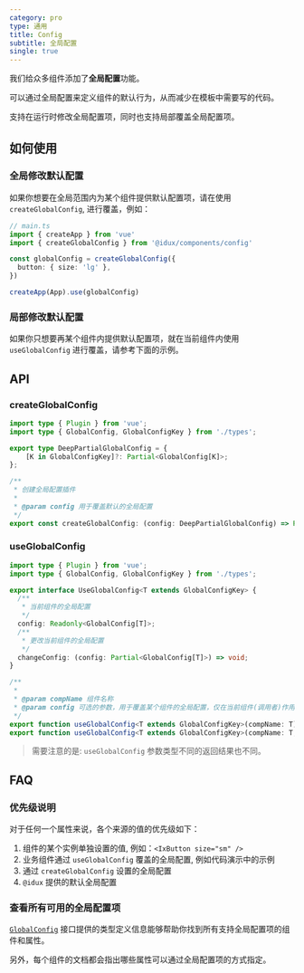 ```yaml
---
category: pro
type: 通用
title: Config
subtitle: 全局配置
single: true
---
```


我们给众多组件添加了**全局配置**功能。

可以通过全局配置来定义组件的默认行为，从而减少在模板中需要写的代码。

支持在运行时修改全局配置项，同时也支持局部覆盖全局配置项。

## 如何使用

### 全局修改默认配置

如果你想要在全局范围内为某个组件提供默认配置项，请在使用 `createGlobalConfig`, 进行覆盖，例如：

```ts
// main.ts
import { createApp } from 'vue'
import { createGlobalConfig } from '@idux/components/config'

const globalConfig = createGlobalConfig({
  button: { size: 'lg' },
})

createApp(App).use(globalConfig)
```

### 局部修改默认配置

如果你只想要再某个组件内提供默认配置项，就在当前组件内使用 `useGlobalConfig` 进行覆盖，请参考下面的示例。

## API

### createGlobalConfig

```ts
import type { Plugin } from 'vue';
import type { GlobalConfig, GlobalConfigKey } from './types';

export type DeepPartialGlobalConfig = {
    [K in GlobalConfigKey]?: Partial<GlobalConfig[K]>;
};

/**
 * 创建全局配置插件
 *
 * @param config 用于覆盖默认的全局配置
 */
export const createGlobalConfig: (config: DeepPartialGlobalConfig) => Plugin;
```

### useGlobalConfig

```ts
import type { Plugin } from 'vue';
import type { GlobalConfig, GlobalConfigKey } from './types';

export interface UseGlobalConfig<T extends GlobalConfigKey> {
  /**
   * 当前组件的全局配置
   */
  config: Readonly<GlobalConfig[T]>;
  /**
   * 更改当前组件的全局配置
   */
  changeConfig: (config: Partial<GlobalConfig[T]>) => void;
}

/**
 *
 * @param compName 组件名称
 * @param config 可选的参数，用于覆盖某个组件的全局配置，仅在当前组件(调用者)作用域内生效
 */
export function useGlobalConfig<T extends GlobalConfigKey>(compName: T): Readonly<GlobalConfig[T]>;
export function useGlobalConfig<T extends GlobalConfigKey>(compName: T, config: Partial<GlobalConfig[T]>): UseGlobalConfig<T>;
```

> 需要注意的是: `useGlobalConfig` 参数类型不同的返回结果也不同。

## FAQ

### 优先级说明

对于任何一个属性来说，各个来源的值的优先级如下：

1. 组件的某个实例单独设置的值, 例如：`<IxButton size="sm" />`
2. 业务组件通过 `useGlobalConfig` 覆盖的全局配置, 例如代码演示中的示例
3. 通过 `createGlobalConfig` 设置的全局配置
4. `@idux` 提供的默认全局配置

### 查看所有可用的全局配置项

[`GlobalConfig`](https://github.com/IDuxFE/idux/blob/master/packages/components/core/config/types.ts) 接口提供的类型定义信息能够帮助你找到所有支持全局配置项的组件和属性。

另外，每个组件的文档都会指出哪些属性可以通过全局配置项的方式指定。

